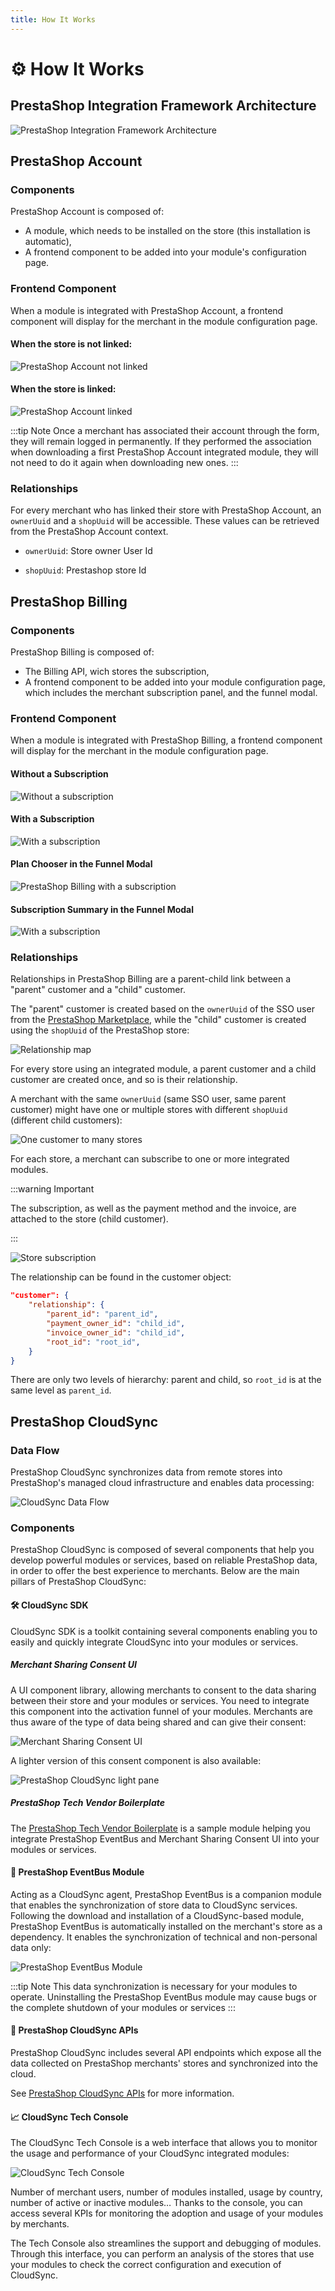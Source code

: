```yaml
---
title: How It Works
---
```


# :gear: How It Works

## PrestaShop Integration Framework Architecture

![PrestaShop Integration Framework Architecture](/assets/images/1-relationships/architecture.jpg)

## PrestaShop Account 

### Components

PrestaShop Account is composed of:

- A module, which needs to be installed on the store (this installation is automatic),
- A frontend component to be added into your module's configuration page.

### Frontend Component

When a module is integrated with PrestaShop Account, a frontend component will display for the merchant in the module configuration page.

#### When the store is not linked:

![PrestaShop Account not linked](/assets/images/0-overview/ps_account_not_linked.png)

#### When the store is linked:

![PrestaShop Account linked](/assets/images/0-overview/ps_account_linked.png)

:::tip Note
Once a merchant has associated their account through the form, they will remain logged in permanently. If they performed the association when downloading a first PrestaShop Account integrated module, they will not need to do it again when downloading new ones.
:::

### Relationships

For every merchant who has linked their store with PrestaShop Account, an `ownerUuid` and a `shopUuid` will be accessible. These values can be retrieved from the PrestaShop Account context.

- `ownerUuid`: Store owner User Id

- `shopUuid`: Prestashop store Id

## PrestaShop Billing

### Components

PrestaShop Billing is composed of:

- The Billing API, wich stores the subscription,
- A frontend component to be added into your module configuration page, which includes the merchant subscription panel, and the funnel modal.

### Frontend Component

When a module is integrated with PrestaShop Billing, a frontend component will display for the merchant in the module configuration page.

#### Without a Subscription

![Without a subscription](/assets/images/0-overview/ps_billing_no_plan.png)

#### With a Subscription

![With a subscription](/assets/images/0-overview/ps_billing_subscription.png)

#### Plan Chooser in the Funnel Modal

![PrestaShop Billing with a subscription](/assets/images/0-overview/ps_billing_funnel_plans.png)

#### Subscription Summary in the Funnel Modal

![With a subscription](/assets/images/0-overview/ps_billing_funnel_summary.png)

### Relationships

Relationships in PrestaShop Billing are a parent-child link between a "parent" customer and a "child" customer.

The "parent" customer is created based on the `ownerUuid` of the SSO user from the [PrestaShop Marketplace](https://addons.prestashop.com/en/), while the "child" customer is created using the `shopUuid` of the PrestaShop store:

![Relationship map](/assets/images/1-relationships/relationship_map.png)

For every store using an integrated module, a parent customer and a child customer are created once, and so is their relationship.

A merchant with the same `ownerUuid` (same SSO user, same parent customer) might have one or multiple stores with different `shopUuid` (different child customers):

![One customer to many stores](/assets/images/1-relationships/one_customer_multiple_shop.png)

For each store, a merchant can subscribe to one or more integrated modules.

:::warning Important

The subscription, as well as the payment method and the invoice, are attached to the store (child customer).

:::

![Store subscription](/assets/images/1-relationships/shop_subscription.png)

The relationship can be found in the customer object:

```json
"customer": {
    "relationship": {
        "parent_id": "parent_id",
        "payment_owner_id": "child_id",
        "invoice_owner_id": "child_id",
        "root_id": "root_id",
    }
}
```

There are only two levels of hierarchy: parent and child, so `root_id` is at the same level as `parent_id`.

## PrestaShop CloudSync

### Data Flow

PrestaShop CloudSync synchronizes data from remote stores into PrestaShop's managed cloud infrastructure and enables data processing:

![CloudSync Data Flow](/assets/images/cloudsync/cloudsync-data-flow.jpg)

### Components

PrestaShop CloudSync is composed of several components that help you develop powerful modules or services, based on reliable PrestaShop data, in order to offer the best experience to merchants. Below are the main pillars of PrestaShop CloudSync:

#### :hammer_and_wrench: CloudSync SDK

CloudSync SDK is a toolkit containing several components enabling you to easily and quickly integrate CloudSync into your modules or services.

##### Merchant Sharing Consent UI

A UI component library, allowing merchants to consent to the data sharing between their store and your modules or services. You need to integrate this component into the activation funnel of your modules. Merchants are thus aware of the type of data being shared and can give their consent:

![Merchant Sharing Consent UI](/assets/images/cloudsync/cloudsync-consent-ui.png)

A lighter version of this consent component is also available:

![PrestaShop CloudSync light pane](/assets/images/cloudsync/cloudsync-share-my-data-light.png)

##### PrestaShop Tech Vendor Boilerplate

The [PrestaShop Tech Vendor Boilerplate](https://github.com/PrestaShopCorp/ps_tech_vendor_boilerplate) is a sample module helping you integrate PrestaShop EventBus and Merchant Sharing Consent UI into your modules or services.

#### :arrows_counterclockwise: PrestaShop EventBus Module

Acting as a CloudSync agent, PrestaShop EventBus is a companion module that enables the synchronization of store data to CloudSync services. Following the download and installation of a CloudSync-based module, PrestaShop EventBus is automatically installed on the merchant's store as a dependency. It enables the synchronization of technical and non-personal data only:

![PrestaShop EventBus Module](/assets/images/cloudsync/cloudsync-eventbus-module.png)

:::tip Note
This data synchronization is necessary for your modules to operate. Uninstalling the PrestaShop EventBus module may cause bugs or the complete shutdown of your modules or services
:::

#### :electric_plug: PrestaShop CloudSync APIs

PrestaShop CloudSync includes several API endpoints which expose all the data collected on PrestaShop merchants' stores and synchronized into the cloud.

See [PrestaShop CloudSync APIs](../8-apis/README.md#prestashop-cloudsync-apis) for more information.

#### :chart_with_upwards_trend: CloudSync Tech Console

The CloudSync Tech Console is a web interface that allows you to monitor the usage and performance of your CloudSync integrated modules:

![CloudSync Tech Console](/assets/images/cloudsync/cloudsync-tech-console.png)

Number of merchant users, number of modules installed, usage by country, number of active or inactive modules… Thanks to the console, you can access several KPIs for monitoring the adoption and usage of your modules by merchants. 

The Tech Console also streamlines the support and debugging of modules. Through this interface, you can perform an analysis of the stores that use your modules to check the correct configuration and execution of CloudSync.
